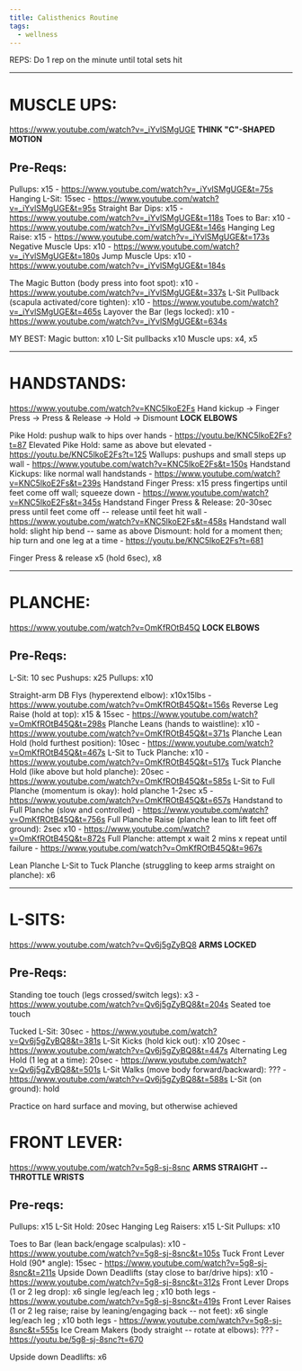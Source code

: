 ```yaml
---
title: Calisthenics Routine
tags:
  - wellness
---
```


REPS: Do 1 rep on the minute until total sets hit

---

# MUSCLE UPS:

https://www.youtube.com/watch?v=_iYvlSMgUGE
**THINK "C"-SHAPED MOTION**

## Pre-Reqs:

Pullups: x15 - https://www.youtube.com/watch?v=_iYvlSMgUGE&t=75s
Hanging L-Sit: 15sec - https://www.youtube.com/watch?v=_iYvlSMgUGE&t=95s
Straight Bar Dips: x15 - https://www.youtube.com/watch?v=_iYvlSMgUGE&t=118s
Toes to Bar: x10 - https://www.youtube.com/watch?v=_iYvlSMgUGE&t=146s
Hanging Leg Raise: x15 - https://www.youtube.com/watch?v=_iYvlSMgUGE&t=173s
Negative Muscle Ups: x10 - https://www.youtube.com/watch?v=_iYvlSMgUGE&t=180s
Jump Muscle Ups: x10 - https://www.youtube.com/watch?v=_iYvlSMgUGE&t=184s

The Magic Button (body press into foot spot): x10 - https://www.youtube.com/watch?v=_iYvlSMgUGE&t=337s
L-Sit Pullback (scapula activated/core tighten): x10 - https://www.youtube.com/watch?v=_iYvlSMgUGE&t=465s
Layover the Bar (legs locked): x10 - https://www.youtube.com/watch?v=_iYvlSMgUGE&t=634s

MY BEST:
Magic button: x10
L-Sit pullbacks x10
Muscle ups: x4, x5

---

# HANDSTANDS:

https://www.youtube.com/watch?v=KNC5lkoE2Fs
Hand kickup -> Finger Press -> Press & Release -> Hold -> Dismount
**LOCK ELBOWS**

Pike Hold: pushup walk to hips over hands - https://youtu.be/KNC5lkoE2Fs?t=87
Elevated Pike Hold: same as above but elevated - https://youtu.be/KNC5lkoE2Fs?t=125
Wallups: pushups and small steps up wall - https://www.youtube.com/watch?v=KNC5lkoE2Fs&t=150s
Handstand Kickups: like normal wall handstands - https://www.youtube.com/watch?v=KNC5lkoE2Fs&t=239s
Handstand Finger Press: x15 press fingertips until feet come off wall; squeeze down - https://www.youtube.com/watch?v=KNC5lkoE2Fs&t=345s
Handstand Finger Press & Release: 20-30sec press until feet come off -- release until feet hit wall - https://www.youtube.com/watch?v=KNC5lkoE2Fs&t=458s
Handstand wall hold: slight hip bend -- same as above
Dismount: hold for a moment then; hip turn and one leg at a time - https://youtu.be/KNC5lkoE2Fs?t=681

Finger Press & release x5 (hold 6sec), x8

---
# PLANCHE:

https://www.youtube.com/watch?v=OmKfROtB45Q
**LOCK ELBOWS**

## Pre-Reqs:

L-Sit: 10 sec
Pushups: x25
Pullups: x10

Straight-arm DB Flys (hyperextend elbow): x10x15lbs - https://www.youtube.com/watch?v=OmKfROtB45Q&t=156s
Reverse Leg Raise (hold at top): x15 & 15sec - https://www.youtube.com/watch?v=OmKfROtB45Q&t=298s
Planche Leans (hands to waistline): x10 - https://www.youtube.com/watch?v=OmKfROtB45Q&t=371s
Planche Lean Hold (hold furthest position): 10sec - https://www.youtube.com/watch?v=OmKfROtB45Q&t=467s
L-Sit to Tuck Planche: x10 - https://www.youtube.com/watch?v=OmKfROtB45Q&t=517s
Tuck Planche Hold (like above but hold planche): 20sec - https://www.youtube.com/watch?v=OmKfROtB45Q&t=585s
L-Sit to Full Planche (momentum is okay): hold planche 1-2sec x5 - https://www.youtube.com/watch?v=OmKfROtB45Q&t=657s
Handstand to Full Planche (slow and controlled) - https://www.youtube.com/watch?v=OmKfROtB45Q&t=756s
Full Planche Raise (planche lean to lift feet off ground): 2sec x10 - https://www.youtube.com/watch?v=OmKfROtB45Q&t=872s
Full Planche: attempt x wait 2 mins x repeat until failure - https://www.youtube.com/watch?v=OmKfROtB45Q&t=967s

Lean Planche
L-Sit to Tuck Planche (struggling to keep arms straight on planche): x6

---

# L-SITS:

https://www.youtube.com/watch?v=Qv6j5gZyBQ8
**ARMS LOCKED**

## Pre-Reqs:
Standing toe touch (legs crossed/switch legs): x3 - https://www.youtube.com/watch?v=Qv6j5gZyBQ8&t=204s
Seated toe touch 

Tucked L-Sit: 30sec - https://www.youtube.com/watch?v=Qv6j5gZyBQ8&t=381s
L-Sit Kicks (hold kick out): x10 20sec - https://www.youtube.com/watch?v=Qv6j5gZyBQ8&t=447s
Alternating Leg Hold (1 leg at a time): 20sec - https://www.youtube.com/watch?v=Qv6j5gZyBQ8&t=501s
L-Sit Walks (move body forward/backward):  ??? - https://www.youtube.com/watch?v=Qv6j5gZyBQ8&t=588s
L-Sit (on ground): hold

Practice on hard surface and moving, but otherwise achieved

# FRONT LEVER:

https://www.youtube.com/watch?v=5g8-sj-8snc
**ARMS STRAIGHT -- THROTTLE WRISTS**

## Pre-reqs:

Pullups: x15
L-Sit Hold: 20sec
Hanging Leg Raisers: x15
L-Sit Pullups: x10

Toes to Bar (lean back/engage scalpulas): x10 - https://www.youtube.com/watch?v=5g8-sj-8snc&t=105s
Tuck Front Lever Hold (90* angle): 15sec - https://www.youtube.com/watch?v=5g8-sj-8snc&t=211s
Upside Down Deadlifts (stay close to bar/drive hips): x10 - https://www.youtube.com/watch?v=5g8-sj-8snc&t=312s
Front Lever Drops (1 or 2 leg drop): x6 single leg/each leg ; x10 both legs - https://www.youtube.com/watch?v=5g8-sj-8snc&t=419s
Front Lever Raises (1 or 2 leg raise; raise by leaning/engaging back -- not feet):  x6 single leg/each leg ; x10 both legs - https://www.youtube.com/watch?v=5g8-sj-8snc&t=555s
Ice Cream Makers (body straight -- rotate at elbows): ??? - https://youtu.be/5g8-sj-8snc?t=670

Upside down Deadlifts: x6
